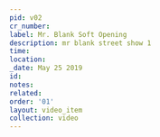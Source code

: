 ```yaml
---
pid: v02
cr_number: 
label: Mr. Blank Soft Opening
description: mr blank street show 1
time: 
location: 
_date: May 25 2019
id: 
notes: 
related: 
order: '01'
layout: video_item
collection: video
---
```

